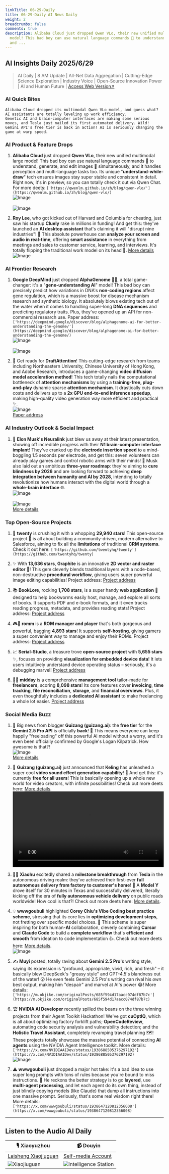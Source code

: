 ```yaml
---
linkTitle: 06-29-Daily
title: 06-29-Daily AI News Daily
weight: 2
breadcrumbs: false
comments: true
description: Alibaba Cloud just dropped Qwen VLo, their new unified multimodal large
  model! This bad boy can use natural language commands 🌟 to understand, generate,
  and ...
---
```

## AI Insights Daily 2025/6/29

> AI Daily | 8 AM Update | All-Net Data Aggregation | Cutting-Edge Science Exploration | Industry Voice | Open-Source Innovation Power | AI and Human Future | [Access Web Version↗️](https://ai.hubtoday.app/)

### AI Quick Bites

```
Alibaba Cloud dropped its multimodal Qwen VLo model, and guess what? AI assistants are totally leveling up work efficiency.
Genetic AI and brain-computer interfaces are making some serious moves, and Tesla just nailed its first automated delivery. Wild!
Gemini API's free tier is back in action! AI is seriously changing the game at warp speed.
```

### AI Product & Feature Drops
1.  **Alibaba Cloud** just dropped **Qwen VLo**, their new unified multimodal large model! This bad boy can use natural language commands 🌟 to understand, generate, and edit images 🎨 simultaneously, and it handles perception and multi-language tasks too. Its unique "**understand-while-draw**" tech ensures images stay super stable and consistent in detail. Right now, it's in preview, so you can totally check it out via Qwen Chat. For more deets: `['https://qwenlm.github.io/zh/blog/qwen-vlo/'](https://qwenlm.github.io/zh/blog/qwen-vlo/)`
    <br/> ![Image](https://raw.githubusercontent.com/justlovemaki/imagehub/refs/heads/main/images/2025/07/news_01k023g5yrfdktw8bwz5pcw2bw.avif) <br/>
    <br/> ![Image](https://raw.githubusercontent.com/justlovemaki/imagehub/refs/heads/main/images/2025/07/news_01k023gm12eptsg6e60d7em5av.avif) <br/>

2.  **Roy Lee**, who got kicked out of Harvard and Columbia for cheating, just saw his startup **Cluely** rake in millions in funding! And get this: they've launched an **AI desktop assistant** that's claiming it will "disrupt nine industries"! 🤯 This absolute powerhouse can **analyze your screen and audio in real-time**, offering **smart assistance** in everything from meetings and sales to customer service, learning, and interviews. It's totally flipping the traditional work model on its head 🚀. [More details](https://www.jiqizhixin.com/articles/2025-06-28-6)
    <br/> ![Image](https://raw.githubusercontent.com/justlovemaki/imagehub/refs/heads/main/images/2025/07/news_01k023gthse3wbs6kgtnwwtfew.avif) <br/>

### AI Frontier Research
1.  **Google DeepMind** just dropped **AlphaGenome** 🧬🔬, a total game-changer: it's a "**gene-understanding AI**" model! This bad boy can precisely predict how variations in DNA's **non-coding regions** affect gene regulation, which is a massive boost for disease mechanism research and synthetic biology. It absolutely blows existing tech out of the water when it comes to handling super-long **DNA sequences** and predicting regulatory traits. Plus, they've opened up an API for non-commercial research use. Paper address: `['https://deepmind.google/discover/blog/alphagenome-ai-for-better-understanding-the-genome/'](https://deepmind.google/discover/blog/alphagenome-ai-for-better-understanding-the-genome/)`
    <br/> ![Image](https://raw.githubusercontent.com/justlovemaki/imagehub/refs/heads/main/images/2025/07/news_01k023h668f1fb7f693zekz3km.avif) <br/>
    <br/> ![Image](https://raw.githubusercontent.com/justlovemaki/imagehub/refs/heads/main/images/2025/07/news_01k023hasdechbpf65mdv415q5.avif) <br/>

2.  🚀 Get ready for **DraftAttention**! This cutting-edge research from teams including Northeastern University, Chinese University of Hong Kong, and Adobe Research, introduces a game-changing **video diffusion model acceleration method**! This tech totally nails the computational bottleneck of **attention mechanisms** by using a **training-free, plug-and-play** dynamic sparse **attention mechanism**. It drastically cuts down costs and delivers up to a **2x GPU end-to-end inference speedup**, making high-quality video generation way more efficient and practical ✨.
    <br/> ![Image](https://raw.githubusercontent.com/justlovemaki/imagehub/refs/heads/main/images/2025/07/news_01k023hdpkfbnbmfbxwxzcyjnr.avif) <br/>
    [Paper address](https://arxiv.org/abs/2505.14708)

### AI Industry Outlook & Social Impact
1.  🚀 **Elon Musk's Neuralink** just blew us away at their latest presentation, showing off incredible progress with their **N1 brain-computer interface implant**! They've cranked up the **electrode insertion speed** to a mind-boggling 1.5 seconds per electrode, and get this: seven volunteers can already play games and control robotic arms with their minds! 🤯 Musk also laid out an ambitious **three-year roadmap**: they're aiming to **cure blindness by 2026** and are looking forward to achieving **deep integration between humanity and AI by 2028**, intending to totally revolutionize how humans interact with the digital world through a **whole-brain interface** 🌐.
    <br/> ![Image](https://raw.githubusercontent.com/justlovemaki/imagehub/refs/heads/main/images/2025/07/news_01k023hhjeepyampn40b4gct2d.avif) <br/>
    <br/> ![Image](https://raw.githubusercontent.com/justlovemaki/imagehub/refs/heads/main/images/2025/07/news_01k023htkte9sr2hmebysx5635.avif) <br/>
    [More details](https://mp.weixin.qq.com/s?__biz=MzI3MTA0MTk1MA==&mid=2652605172&idx=1&sn=af0348a245d7f79f539ea6839caf05b2)

### Top Open-Source Projects
1.  🌟 **twenty** is crushing it with a whopping **29,940 stars**! This open-source project 🚀 is all about building a community-driven, modern alternative to Salesforce, aiming to fix all the **limitations** of traditional **CRM systems**. Check it out here: `['https://github.com/twentyhq/twenty'](https://github.com/twentyhq/twenty)`

2.  ✨ With **13,636 stars**, **Graphite** is an innovative **2D vector and raster editor** 🎨! This gem cleverly blends traditional layers with a node-based, non-destructive **procedural workflow**, giving users super powerful image editing capabilities! Project address: [Project address](https://github.com/GraphiteEditor/Graphite)

3.  📚 **BookLore**, rocking **1,708 stars**, is a super handy **web application** 📖 designed to help bookworms easily host, manage, and explore all sorts of books. It supports PDF and e-book formats, and it even tracks reading progress, metadata, and provides reading stats! Project address: [Project address](https://github.com/adityachandelgit/BookLore)

4.  🎮🌟 **romm** is a **ROM manager and player** that's both gorgeous and powerful, bagging **4,893 stars**! It supports **self-hosting**, giving gamers a super convenient way to manage and enjoy their ROMs. Project address: [Project address](https://github.com/rommapp/romm)

5.  📈 **Serial-Studio**, a treasure trove **open-source project** with **5,655 stars** ✨, focuses on providing **visualization for embedded device data**! It lets users intuitively understand device operating status – seriously, it's a debugging marvel! [Project address](https://github.com/Serial-Studio/Serial-Studio)

6.  💼🚀 **midday** is a comprehensive **management tool** tailor-made for **freelancers**, scoring **8,098 stars**! Its core features cover **invoicing**, **time tracking**, **file reconciliation**, **storage**, and **financial overviews**. Plus, it even thoughtfully includes a **dedicated AI assistant** to make freelancing a whole lot easier. [Project address](https://github.com/midday-ai/midday)

### Social Media Buzz
1.  🎉 Big news from blogger **Guizang (guizang.ai)**: the **free tier** for the **Gemini 2.5 Pro API** is officially **back**! 🥳 This means everyone can keep happily "freeloading" off this powerful AI model without a worry, and it's even been officially confirmed by Google's Logan Kilpatrick. How awesome is that?!
    <br/> ![Image](https://raw.githubusercontent.com/justlovemaki/imagehub/refs/heads/main/images/2025/07/news_01k023hxnwevp8whykkjv3g1xf.avif) <br/>
    [More details](https://x.com/op7418/status/1938895703608316011)

2.  🎵 **Guizang (guizang.ai)** just announced that **Keling** has unleashed a super cool **video sound effect generation capability**! 🤩 And get this: it's currently **free for all users**! This is basically opening up a whole new world for video creators, with infinite possibilities! Check out more deets here: [More details](https://x.com/op7418/status/1938894186742485484).
    <video src="https://raw.githubusercontent.com/justlovemaki/imagehub/refs/heads/main/images/2025/07/news_01k023j55vej18h1bbe9trkxv0.mp4" controls="controls" width="100%"></video>

3.  🚗💨 **Xiaohu** excitedly shared a **milestone breakthrough** from **Tesla** in the autonomous driving realm: they've achieved their first-ever **full autonomous delivery from factory to customer's home**! 🎉 A **Model Y** drove itself for 30 minutes in Texas and successfully delivered, literally kicking off the era of **fully autonomous vehicle delivery** on public roads worldwide! How cool is that?! Check out more deets here: [More details](https://x.com/imxiaohu/status/1938848110115201068).

4.  💡 **wwwgoubuli** highlighted **Corey Chiu's Vibe Coding best practice scheme**, stressing that its core lies in **optimizing development steps**, not fretting over specific model choices. 🤔 This scheme is super inspiring for both human-**AI** collaboration, cleverly combining **Cursor** and **Claude Code** to build a **complete workflow** that's **efficient and smooth** from ideation to code implementation 👍. Check out more deets here: [More details](https://x.com/wwwgoubuli/status/1938794235106558301).
    <br/> ![Image](https://raw.githubusercontent.com/justlovemaki/imagehub/refs/heads/main/images/2025/07/news_01k023jbgbfe3bdr5jmp9saqj3.avif) <br/>

5.  ✍️ **Muyi** posted, totally raving about **Gemini 2.5 Pro**'s writing style, saying its expression is "profound, appropriate, vivid, rich, and fresh" – it basically blew DeepSeek's "greasy style" and GPT-4.5's blandness out of the water! 😮 He even feels Gemini 2.5 Pro's writing can rival his *own* best output, making him "despair" and marvel at AI's power 😂! More details: `['https://m.okjike.com/originalPosts/685f594d17aacc074df87b7c'](https://m.okjike.com/originalPosts/685f594d17aacc074df87b7c)`

6.  🏆 **NVIDIA AI Developer** recently spilled the beans on the three winning projects from their Agent Toolkit Hackathon! We've got **cuOptIQ**, which is all about optimizing factory forklift paths; **OpenCodeReview**, automating code security analysis and vulnerability detection; and the **Holistic Travel Assistant**, completely revamping travel planning 🗺️! These projects totally showcase the massive potential of connecting **AI agents** using the NVIDIA Agent Intelligence toolkit. More details: `['https://x.com/NVIDIAAIDev/status/1938688505376297192'](https://x.com/NVIDIAAIDev/status/1938688505376297192)`
    <br/> ![Image](https://raw.githubusercontent.com/justlovemaki/imagehub/refs/heads/main/images/2025/07/news_01k023jejjeeh98kf04hnbqzxm.avif) <br/>

7.  ⚠️ **wwwgoubuli** just dropped a major hot take: it's a bad idea to use super long prompts with tons of rules because you're bound to miss instructions. 🤔 He reckons the better strategy is to go **layered**, use **multi-agent processing**, and let each agent do its own thing, instead of just blindly copying models (like Claude) that dump all instructions into one massive prompt. Seriously, that's some real wisdom right there! More details: `['https://x.com/wwwgoubuli/status/1938647120812356008'](https://x.com/wwwgoubuli/status/1938647120812356008)`

---

## Listen to the Audio AI Daily

| 🎙️ **Xiaoyuzhou** | 📹 **Douyin** |
| --- | --- |
| [Laisheng Xiaojiuguan](https://www.xiaoyuzhoufm.com/podcast/683c62b7c1ca9cf575a5030e) | [Self-media Account](https://www.douyin.com/user/MS4wLjABAAAAwpwqPQlu38sO38VyWgw9ZjDEnN4bMR5j8x111UxpseHR9DpB6-CveI5KRXOWuFwG) |
| ![Xiaojiuguan](https://raw.githubusercontent.com/justlovemaki/imagehub/refs/heads/main/logo/f959f7984e9163fc50d3941d79a7f262.md.png) | ![Intelligence Station](https://raw.githubusercontent.com/justlovemaki/imagehub/refs/heads/main/logo/7fc30805eeb831e1e2baa3a240683ca3.md.png) |